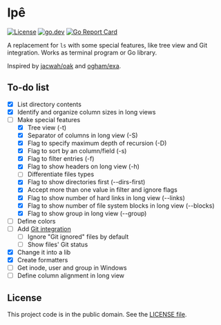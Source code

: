 # Ipê

[![License][badge-1-img]][badge-1-link]
[![go.dev][badge-2-img]][badge-2-link]
[![Go Report Card][badge-3-img]][badge-3-link]

A replacement for `ls` with some special features, like tree view and Git
integration. Works as terminal program or Go library.

Inspired by [jacwah/oak][1] and [ogham/exa][2].

## To-do list

- [x] List directory contents
- [x] Identify and organize column sizes in long views
- [ ] Make special features
  - [x] Tree view (-t)
  - [x] Separator of columns in long view (-S)
  - [x] Flag to specify maximum depth of recursion (-D)
  - [x] Flag to sort by an column/field (-s)
  - [x] Flag to filter entries (-f)
  - [x] Flag to show headers on long view (-h)
  - [ ] Differentiate files types
  - [x] Flag to show directories first (--dirs-first)
  - [x] Accept more than one value in filter and ignore flags
  - [x] Flag to show number of hard links in long view (--links)
  - [x] Flag to show number of file system blocks in long view (--blocks)
  - [x] Flag to show group in long view (--group)
- [ ] Define colors
- [ ] Add [Git integration][3]
  - [ ] Ignore "Git ignored" files by default
  - [ ] Show files' Git status
- [x] Change it into a lib
- [x] Create formatters
- [ ] Get inode, user and group in Windows
- [ ] Define column alignment in long view

## License

This project code is in the public domain. See the [LICENSE file][4].

[1]: https://github.com/jacwah/oak/
[2]: https://github.com/ogham/exa/
[3]: https://github.com/libgit2/git2go
[4]: ./LICENSE

[badge-1-img]: https://img.shields.io/github/license/Nhanderu/ipe?style=flat-square
[badge-1-link]: https://github.com/Nhanderu/ipe/blob/master/LICENSE
[badge-2-img]: https://img.shields.io/badge/go.dev-reference-007d9c?style=flat-square&logo=go&logoColor=white
[badge-2-link]: https://pkg.go.dev/github.com/Nhanderu/ipe
[badge-3-img]: https://goreportcard.com/badge/github.com/Nhanderu/ipe?style=flat-square
[badge-3-link]: https://goreportcard.com/report/github.com/Nhanderu/ipe
